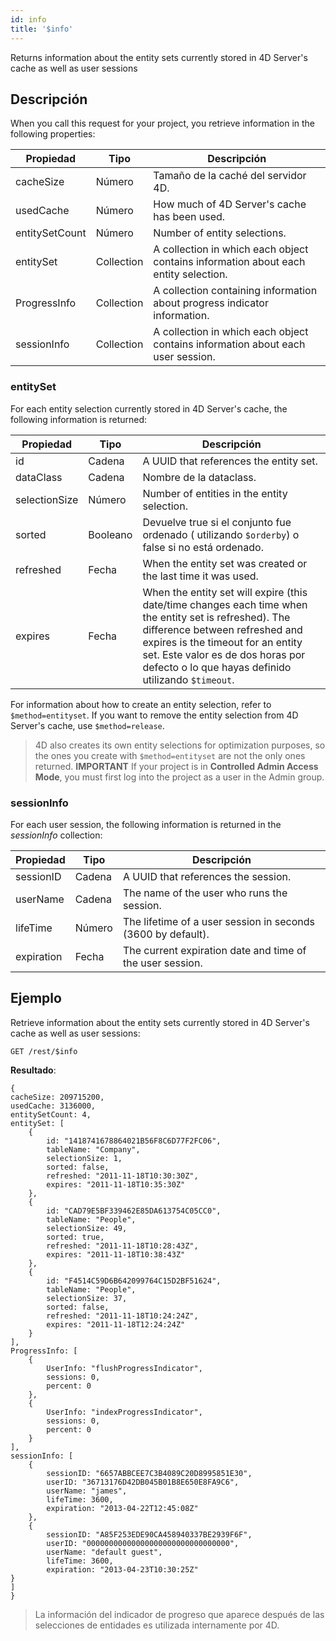 ```yaml
---
id: info
title: '$info'
---
```


Returns information about the entity sets currently stored in 4D Server's cache as well as user sessions

## Descripción
When you call this request for your project, you retrieve information in the following properties:

| Propiedad      | Tipo       | Descripción                                                                         |
| -------------- | ---------- | ----------------------------------------------------------------------------------- |
| cacheSize      | Número     | Tamaño de la caché del servidor 4D.                                                 |
| usedCache      | Número     | How much of 4D Server's cache has been used.                                        |
| entitySetCount | Número     | Number of entity selections.                                                        |
| entitySet      | Collection | A collection in which each object contains information about each entity selection. |
| ProgressInfo   | Collection | A collection containing information about progress indicator information.           |
| sessionInfo    | Collection | A collection in which each object contains information about each user session.     |

### entitySet
For each entity selection currently stored in 4D Server's cache, the following information is returned:


| Propiedad     | Tipo     | Descripción                                                                                                                                                                                                                                                               |
| ------------- | -------- | ------------------------------------------------------------------------------------------------------------------------------------------------------------------------------------------------------------------------------------------------------------------------- |
| id            | Cadena   | A UUID that references the entity set.                                                                                                                                                                                                                                    |
| dataClass     | Cadena   | Nombre de la dataclass.                                                                                                                                                                                                                                                   |
| selectionSize | Número   | Number of entities in the entity selection.                                                                                                                                                                                                                               |
| sorted        | Booleano | Devuelve true si el conjunto fue ordenado ( utilizando `$orderby`) o false si no está ordenado.                                                                                                                                                                           |
| refreshed     | Fecha    | When the entity set was created or the last time it was used.                                                                                                                                                                                                             |
| expires       | Fecha    | When the entity set will expire (this date/time changes each time when the entity set is refreshed). The difference between refreshed and expires is the timeout for an entity set. Este valor es de dos horas por defecto o lo que hayas definido utilizando `$timeout`. |

For information about how to create an entity selection, refer to `$method=entityset`. If you want to remove the entity selection from 4D Server's cache, use `$method=release`.
> 4D also creates its own entity selections for optimization purposes, so the ones you create with `$method=entityset` are not the only ones returned.
> **IMPORTANT** If your project is in **Controlled Admin Access Mode**, you must first log into the project as a user in the Admin group.

### sessionInfo

For each user session, the following information is returned in the *sessionInfo* collection:

| Propiedad  | Tipo   | Descripción                                                  |
| ---------- | ------ | ------------------------------------------------------------ |
| sessionID  | Cadena | A UUID that references the session.                          |
| userName   | Cadena | The name of the user who runs the session.                   |
| lifeTime   | Número | The lifetime of a user session in seconds (3600 by default). |
| expiration | Fecha  | The current expiration date and time of the user session.    |

## Ejemplo

Retrieve information about the entity sets currently stored in 4D Server's cache as well as user sessions:

`GET /rest/$info`

**Resultado**:

```
{
cacheSize: 209715200,
usedCache: 3136000,
entitySetCount: 4,
entitySet: [
    {
        id: "1418741678864021B56F8C6D77F2FC06",
        tableName: "Company",
        selectionSize: 1,
        sorted: false,
        refreshed: "2011-11-18T10:30:30Z",
        expires: "2011-11-18T10:35:30Z"
    },
    {
        id: "CAD79E5BF339462E85DA613754C05CC0",
        tableName: "People",
        selectionSize: 49,
        sorted: true,
        refreshed: "2011-11-18T10:28:43Z",
        expires: "2011-11-18T10:38:43Z"
    },
    {
        id: "F4514C59D6B642099764C15D2BF51624",
        tableName: "People",
        selectionSize: 37,
        sorted: false,
        refreshed: "2011-11-18T10:24:24Z",
        expires: "2011-11-18T12:24:24Z"
    }
],
ProgressInfo: [
    {
        UserInfo: "flushProgressIndicator",
        sessions: 0,
        percent: 0
    },
    {
        UserInfo: "indexProgressIndicator",
        sessions: 0,
        percent: 0
    }
],
sessionInfo: [ 
    {
        sessionID: "6657ABBCEE7C3B4089C20D8995851E30",
        userID: "36713176D42DB045B01B8E650E8FA9C6",
        userName: "james",
        lifeTime: 3600,
        expiration: "2013-04-22T12:45:08Z"
    },
    {
        sessionID: "A85F253EDE90CA458940337BE2939F6F",
        userID: "00000000000000000000000000000000",
        userName: "default guest",
        lifeTime: 3600,
        expiration: "2013-04-23T10:30:25Z"
}
]
}
```
> La información del indicador de progreso que aparece después de las selecciones de entidades es utilizada internamente por 4D.